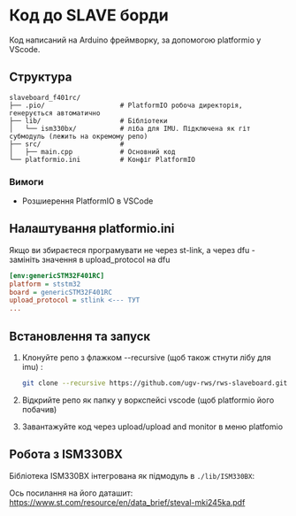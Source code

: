 # Код до SLAVE борди

Код написаний на Arduino фреймворку, за допомогою platformio у VScode.

## Структура

```
slaveboard_f401rc/
├── .pio/                   # PlatformIO робоча директорія, генерується автоматично
├── lib/                    # Бібліотеки
│   └── ism330bx/           # ліба для IMU. Підключена як гіт субмодуль (лежить на окремому репо)
├── src/                    # 
│   ├── main.cpp            # Основний код
└── platformio.ini          # Конфіг PlatformIO
```

### Вимоги
- Розшиерення PlatformIO в VSCode

## Налаштування platformio.ini

Якщо ви збираєтеся програмувати не через st-link, а через dfu - замініть значення в upload_protocol на dfu

```ini
[env:genericSTM32F401RC]
platform = ststm32
board = genericSTM32F401RC
upload_protocol = stlink <--- ТУТ
...

```

## Встановлення та запуск

1. Клонуйте репо з флажком --recursive (щоб також стнути лібу для imu) :
   ```bash
   git clone --recursive https://github.com/ugv-rws/rws-slaveboard.git
   ```

2. Відкрийте репо як папку у воркспейсі vscode (щоб platformio його побачив)

3. Завантажуйте код через upload/upload and monitor в меню platfomio

## Робота з ISM330BX

Бібліотека ISM330BX інтегрована як підмодуль в `./lib/ISM330BX`:

Ось посилання на його даташит: https://www.st.com/resource/en/data_brief/steval-mki245ka.pdf
